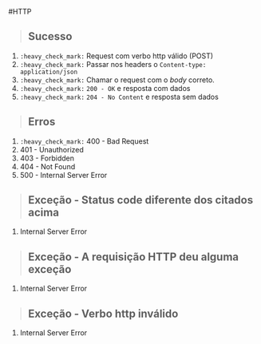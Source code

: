 #HTTP

> ## Sucesso

1. `:heavy_check_mark:` Request com verbo http válido (POST)
2. `:heavy_check_mark:` Passar nos headers o `Content-type: application/json`
3. `:heavy_check_mark:` Chamar o request com o _body_ correto.
4. `:heavy_check_mark:` `200 - OK` e resposta com dados
5. `:heavy_check_mark:` `204 - No Content` e resposta sem dados

> ## Erros

1. `:heavy_check_mark:` 400 - Bad Request
2. 401 - Unauthorized
3. 403 - Forbidden
4. 404 - Not Found
5. 500 - Internal Server Error

> ## Exceção - Status code diferente dos citados acima
1. Internal Server Error


> ## Exceção - A requisição HTTP deu alguma exceção
1. Internal Server Error

> ## Exceção - Verbo http inválido
1. Internal Server Error